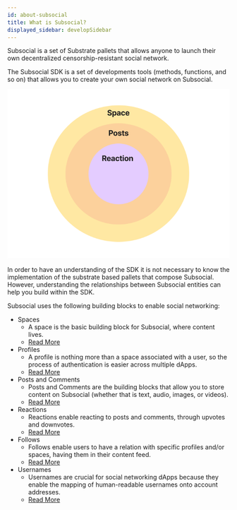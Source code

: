 ```yaml
---
id: about-subsocial
title: What is Subsocial?
displayed_sidebar: developSidebar
---
```


Subsocial is a set of Substrate pallets that allows anyone to launch their own decentralized censorship-resistant social network.

The Subsocial SDK is a set of developments tools (methods, functions, and so on) that allows you to create your own social network on Subsocial.

![Space-Post-Reaction](../../static/img/entities.png)

In order to have an understanding of the SDK it is not necessary to know the implementation of the substrate based pallets that compose Subsocial. However, understanding the relationships between Subsocial entities can help you build within the SDK.

Subsocial uses the following building blocks to enable social networking:

- Spaces
  - A space is the basic building block for Subsocial, where content lives. 
  - [Read More](/docs/develop/concepts/spaces)
- Profiles
  - A profile is nothing more than a space associated with a user, so the process of authentication is easier across multiple dApps.
  - [Read More](/docs/develop/concepts/profiles)
- Posts and Comments
  - Posts and Comments are the building blocks that allow you to store content on Subsocial (whether that is text, audio, images, or videos).
  - [Read More](/docs/develop/concepts/postsAndComments)
- Reactions
  - Reactions enable reacting to posts and comments, through upvotes and downvotes.
  - [Read More](/docs/develop/concepts/reactions)
- Follows
  - Follows enable users to have a relation with specific profiles and/or spaces, having them in their content feed.
  - [Read More](/docs/develop/concepts/follows)
- Usernames
  - Usernames are crucial for social networking dApps because they enable the mapping of human-readable usernames onto account addresses.
  - [Read More](/docs/develop/concepts/usernames)
